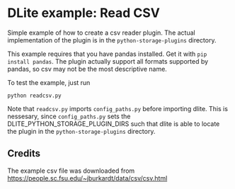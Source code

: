 DLite example: Read CSV
=======================
Simple example of how to create a csv reader plugin.  The actual
implementation of the plugin is in the `python-storage-plugins`
directory.

This example requires that you have pandas installed.  Get it with
`pip install pandas`.  The plugin actually support all formats
supported by pandas, so csv may not be the most descriptive name.

To test the example, just run

    python readcsv.py

Note that `readcsv.py` imports `config_paths.py` before importing
dlite.  This is nessesary, since `config_paths.py` sets the
DLITE_PYTHON_STORAGE_PLUGIN_DIRS such that dlite is able to locate the
plugin in the `python-storage-plugins` directory.


Credits
-------
The example csv file was downloaded from
https://people.sc.fsu.edu/~jburkardt/data/csv/csv.html
